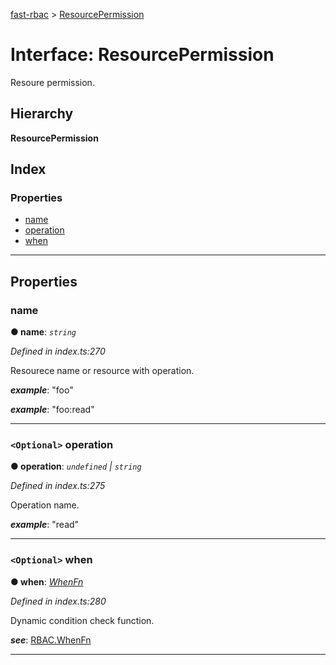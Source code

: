 [fast-rbac](../README.md) > [ResourcePermission](../interfaces/rbac.resourcepermission.md)

# Interface: ResourcePermission

Resoure permission.

## Hierarchy

**ResourcePermission**

## Index

### Properties

* [name](rbac.resourcepermission.md#name)
* [operation](rbac.resourcepermission.md#operation)
* [when](rbac.resourcepermission.md#when)

---

## Properties

<a id="name"></a>

###  name

**● name**: *`string`*

*Defined in index.ts:270*

Resourece name or resource with operation.

*__example__*: "foo"

*__example__*: "foo:read"

___
<a id="operation"></a>

### `<Optional>` operation

**● operation**: *`undefined` \| `string`*

*Defined in index.ts:275*

Operation name.

*__example__*: "read"

___
<a id="when"></a>

### `<Optional>` when

**● when**: *[WhenFn](../#whenfn)*

*Defined in index.ts:280*

Dynamic condition check function.

*__see__*: [RBAC.WhenFn](../#whenfn)

___

